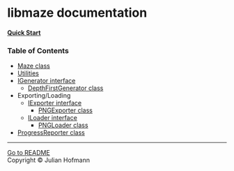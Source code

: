 # libmaze documentation

#### [Quick Start](QuickStart.md)

### Table of Contents
- [Maze class](Maze.md)
- [Utilities](Utils.md)
- [IGenerator interface](generators/Generator.md)
    - [DepthFirstGenerator class](generators/DepthFirstGenerator.md)
- Exporting/Loading
    - [IExporter interface](exporters/Exporter.md)
        - [PNGExporter class](exporters/PNGExporter.md)
    - [ILoader interface](loaders/Loader.md)
        - [PNGLoader class](loaders/PNGLoader.md)
- [ProgressReporter class](ProgressReporter.md)

---
[Go to README](../README.md)\
Copyright © Julian Hofmann
